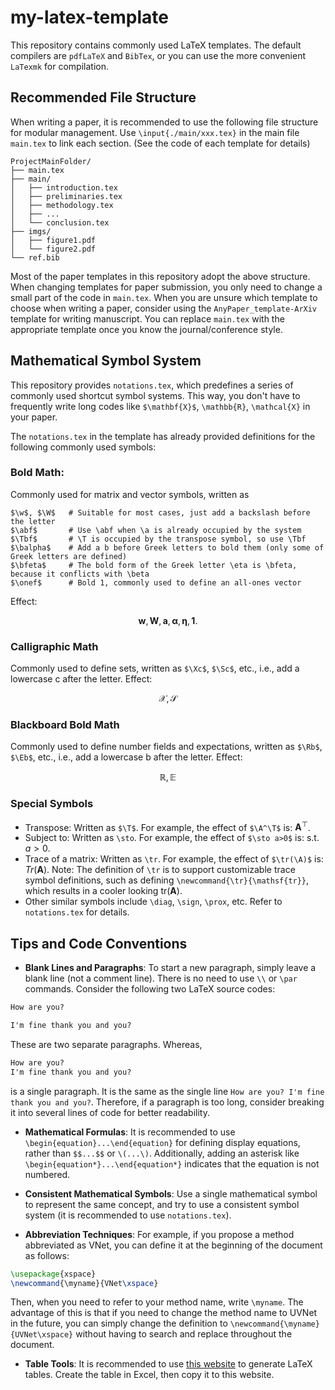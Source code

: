 # my-latex-template
This repository contains commonly used LaTeX templates. The default compilers are `pdfLaTeX` and `BibTex`, or you can use the more convenient `LaTexmk` for compilation.

## Recommended File Structure
When writing a paper, it is recommended to use the following file structure for modular management. Use `\input{./main/xxx.tex}` in the main file `main.tex` to link each section. (See the code of each template for details)
```
ProjectMainFolder/
├── main.tex
├── main/
│   ├── introduction.tex
│   ├── preliminaries.tex
│   ├── methodology.tex
│   ├── ...
│   └── conclusion.tex
├── imgs/
│   ├── figure1.pdf
│   └── figure2.pdf
└── ref.bib
```
Most of the paper templates in this repository adopt the above structure. When changing templates for paper submission, you only need to change a small part of the code in `main.tex`.
When you are unsure which template to choose when writing a paper,
consider using the `AnyPaper_template-ArXiv` template for writing manuscript.
You can replace `main.tex` with the appropriate template once you know the journal/conference style.

## Mathematical Symbol System
This repository provides `notations.tex`, which predefines a series of commonly used shortcut symbol systems. This way, you don't have to frequently write long codes like `$\mathbf{X}$`, `\mathbb{R}`, `\mathcal{X}` in your paper.

The `notations.tex` in the template has already provided definitions for the following commonly used symbols:

### Bold Math:
Commonly used for matrix and vector symbols, written as
```[LaTeX]
$\w$, $\W$   # Suitable for most cases, just add a backslash before the letter
$\abf$       # Use \abf when \a is already occupied by the system
$\Tbf$       # \T is occupied by the transpose symbol, so use \Tbf
$\balpha$    # Add a b before Greek letters to bold them (only some of Greek letters are defined)
$\bfeta$     # The bold form of the Greek letter \eta is \bfeta, because it conflicts with \beta
$\onef$      # Bold 1, commonly used to define an all-ones vector
```
Effect:
```math
\boldsymbol{w}, \boldsymbol{W}, \boldsymbol{a}, \boldsymbol{\alpha}, \boldsymbol{\eta}, \boldsymbol{1}.
```

### Calligraphic Math
Commonly used to define sets, written as `$\Xc$`, `$\Sc$`, etc., i.e., add a lowercase c after the letter. Effect:
```math
\mathcal{X}, \mathcal{S}
```

### Blackboard Bold Math
Commonly used to define number fields and expectations, written as `$\Rb$`, `$\Eb$`, etc., i.e., add a lowercase b after the letter. Effect:
```math
\mathbb{R}, \mathbb{E}
```

### Special Symbols
- Transpose: Written as `$\T$`. For example, the effect of `$\A^\T$` is: $\boldsymbol{A}^\top$.
- Subject to: Written as `\sto`. For example, the effect of `$\sto a>0$` is: $\text{s.t. } a>0$.
- Trace of a matrix: Written as `\tr`. For example, the effect of `$\tr(\A)$` is: $Tr(\boldsymbol{A})$.
    Note: The definition of `\tr` is to support customizable trace symbol definitions, such as defining `\newcommand{\tr}{\mathsf{tr}}`, which results in a cooler looking $\mathsf{tr}(\boldsymbol{A})$.
- Other similar symbols include `\diag`, `\sign`, `\prox`, etc. Refer to `notations.tex` for details.

## Tips and Code Conventions
- **Blank Lines and Paragraphs**: To start a new paragraph, simply leave a blank line (not a comment line). There is no need to use `\\` or `\par` commands.
Consider the following two LaTeX source codes:
```LaTeX
How are you?

I'm fine thank you and you?
```
These are two separate paragraphs. Whereas,
```LaTeX
How are you?
I'm fine thank you and you?
```
is a single paragraph. It is the same as the single line `How are you? I'm fine thank you and you?`.
Therefore, if a paragraph is too long, consider breaking it into several lines of code for better readability.

- **Mathematical Formulas**: It is recommended to use `\begin{equation}...\end{equation}` for defining display equations, rather than `$$...$$` or `\(...\)`.
Additionally, adding an asterisk like `\begin{equation*}...\end{equation*}` indicates that the equation is not numbered.

- **Consistent Mathematical Symbols**: Use a single mathematical symbol to represent the same concept, and try to use a consistent symbol system (it is recommended to use `notations.tex`).

- **Abbreviation Techniques**: For example, if you propose a method abbreviated as VNet, you can define it at the beginning of the document as follows:
```LaTeX
\usepackage{xspace}
\newcommand{\myname}{VNet\xspace}
```
Then, when you need to refer to your method name, write `\myname`.
The advantage of this is that if you need to change the method name to UVNet in the future, you can simply change the definition to `\newcommand{\myname}{UVNet\xspace}` without having to search and replace throughout the document.

- **Table Tools**: It is recommended to use [this website](https://www.tablesgenerator.com/) to generate LaTeX tables. Create the table in Excel, then copy it to this website.